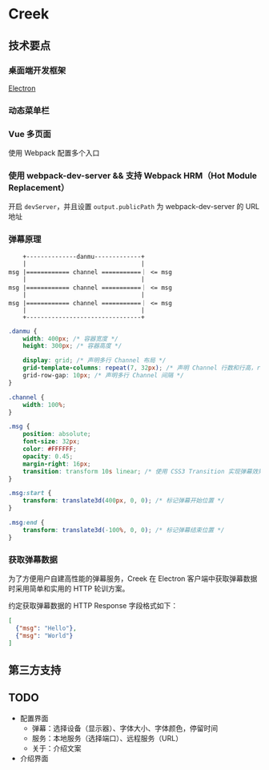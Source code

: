 # Creek

## 技术要点

### 桌面端开发框架

[Electron](https://www.electronjs.org/)

### 动态菜单栏

### Vue 多页面

使用 Webpack 配置多个入口

### 使用 webpack-dev-server && 支持 Webpack HRM（Hot Module Replacement）

开启 `devServer`，并且设置 `output.publicPath` 为 webpack-dev-server 的 URL 地址

### 弹幕原理

```text
    +--------------danmu-------------+
    |                                |
msg |============ channel ===========｜ <= msg
    |                                |
msg |============ channel ===========｜ <= msg
    |                                |
msg |============ channel ===========｜ <= msg
    |                                |
    +--------------------------------+
```

```css
.danmu {
    width: 400px; /* 容器宽度 */
    height: 300px; /* 容器高度 */

    display: grid; /* 声明多行 Channel 布局 */
    grid-template-columns: repeat(7, 32px); /* 声明 Channel 行数和行高，rows = Math.floor( 300 / ( 32 + 10 )) */
    grid-row-gap: 10px; /* 声明多行 Channel 间隔 */
}

.channel {
    width: 100%;
}

.msg {
    position: absolute;
    font-size: 32px;
    color: #FFFFFF;
    opacity: 0.45;
    margin-right: 16px;
    transition: transform 10s linear; /* 使用 CSS3 Transition 实现弹幕效果 */
}

.msg:start {
    transform: translate3d(400px, 0, 0); /* 标记弹幕开始位置 */
}

.msg:end {
    transform: translate3d(-100%, 0, 0); /* 标记弹幕结束位置 */
}
```

### 获取弹幕数据

为了方便用户自建高性能的弹幕服务，Creek 在 Electron 客户端中获取弹幕数据时采用简单和实用的 HTTP 轮训方案。

约定获取弹幕数据的 HTTP Response 字段格式如下：

```json
[
  {"msg": "Hello"},
  {"msg": "World"}
]
```

## 第三方支持

## TODO

- 配置界面
    - 弹幕：选择设备（显示器）、字体大小、字体颜色，停留时间
    - 服务：本地服务（选择端口）、远程服务（URL）
    - 关于：介绍文案
- 介绍界面